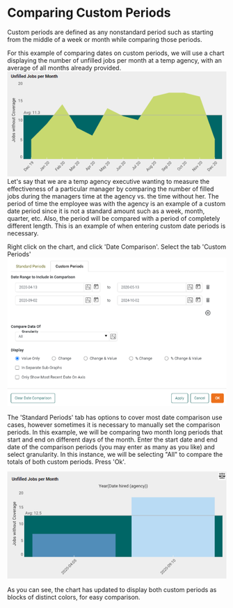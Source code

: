 # Comparing Custom Periods

Custom periods are defined as any nonstandard period such as starting from the middle of a week or month while comparing those periods.

For this example of comparing dates on custom periods, we will use a chart displaying the number of unfilled jobs per month at a temp agency, with an average of all months already provided.
![](screenshots/temp-agency-chart.PNG)
Let's say that we are a temp agency executive wanting to measure the effectiveness of a particular manager by comparing the number of filled jobs during the managers time at the agency vs. the time without her. The period of time the employee was with the agency is an example of a custom date period since it is not a standard amount such as a week, month, quarter, etc. Also, the period will be compared with a period of completely different length. This is an example of when entering custom date periods is necessary.

Right click on the chart, and click 'Date Comparison'. Select the tab 'Custom Periods'
![](screenshots/custom-periods-example-menu.PNG)

The 'Standard Periods' tab has options to cover most date comparison use cases, however sometimes it is necessary to manually set the comparison periods. In this example, we will be comparing two month long periods that start and end on different days of the month. Enter the start date and end date of the comparison periods (you may enter as many as you like) and select granularity. In this instance, we will be selecting "All" to compare the totals of both custom periods. Press 'Ok'.


![](screenshots/temp-agency-custom-date-comparison.PNG)

As you can see, the chart has updated to display both custom periods as blocks of distinct colors, for easy comparison.
